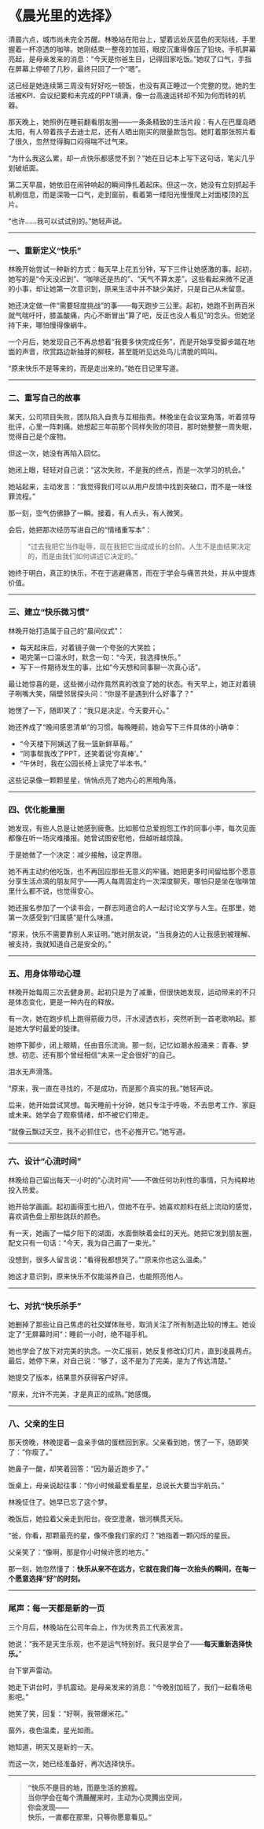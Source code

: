# 《晨光里的选择》

清晨六点，城市尚未完全苏醒。林晚站在阳台上，望着远处灰蓝色的天际线，手里握着一杯凉透的咖啡。她刚结束一整夜的加班，眼皮沉重得像压了铅块。手机屏幕亮起，是母亲发来的消息：“今天是你爸生日，记得回家吃饭。”她叹了口气，手指在屏幕上停顿了几秒，最终只回了一个“嗯”。

这已经是她连续第三周没有好好吃一顿饭，也没有真正睡过一个完整的觉。她的生活被KPI、会议纪要和未完成的PPT填满，像一台高速运转却不知为何而转的机器。

那天晚上，她照例在睡前翻看朋友圈——一条条精致的生活片段：有人在巴厘岛晒太阳，有人带着孩子去迪士尼，还有人晒出刚买的限量款包包。她盯着那张照片看了很久，忽然觉得胸口闷得喘不过气来。

“为什么我这么累，却一点快乐都感觉不到？”她在日记本上写下这句话，笔尖几乎划破纸面。

第二天早晨，她依旧在闹钟响起的瞬间挣扎着起床。但这一次，她没有立刻抓起手机刷信息，而是深吸一口气，走到窗前，看着第一缕阳光慢慢爬上对面楼顶的瓦片。

“也许……我可以试试别的。”她轻声说。

---

### 一、重新定义“快乐”

林晚开始尝试一种新的方式：每天早上花五分钟，写下三件让她感激的事。起初，她写的是“今天没迟到”、“咖啡还是热的”、“天气不算太差”。这些看起来微不足道的小事，却让她第一次意识到，原来生活中并不缺少美好，只是自己从未留意。

她还决定做一件“需要轻度挑战”的事——每天跑步三公里。起初，她跑不到两百米就气喘吁吁，膝盖酸痛，内心不断冒出“算了吧，反正也没人看见”的念头。但她坚持下来，哪怕慢得像蜗牛。

一个月后，她发现自己不再总想着“我要多快完成任务”，而是开始享受脚步踏在地面的声音，欣赏路边新抽芽的柳枝，甚至能听见远处鸟儿清脆的鸣叫。

“原来快乐不是等来的，而是走出来的。”她在日记里写道。

---

### 二、重写自己的故事

某天，公司项目失败，团队陷入自责与互相指责。林晚坐在会议室角落，听着领导批评，心里一阵刺痛。她想起三年前那个同样失败的项目，那时她整整一周失眠，觉得自己是个废物。

但这一次，她没有再陷入回忆。

她闭上眼，轻轻对自己说：“这次失败，不是我的终点，而是一次学习的机会。”

她站起来，主动发言：“我觉得我们可以从用户反馈中找到突破口，而不是一味怪罪流程。”

那一刻，空气仿佛静了一瞬。接着，有人点头，有人微笑。

会后，她把那次经历写进自己的“情绪重写本”：  
> “过去我把它当作耻辱，现在我把它当成成长的台阶。人生不是由结果决定的，而是由我们如何讲述它决定的。”

她终于明白，真正的快乐，不在于逃避痛苦，而在于学会与痛苦共处，并从中提炼价值。

---

### 三、建立“快乐微习惯”

林晚开始打造属于自己的“晨间仪式”：

- 每天起床后，对着镜子做一个夸张的大笑脸；
- 喝完第一口温水时，默念一句：“今天，我选择快乐。”
- 写下一件期待发生的事，比如“今天想和同事聊一次真心话”。

最让她惊喜的是，这些微小动作竟然真的改变了她的状态。有天早上，她正对着镜子咧嘴大笑，隔壁邻居探头问：“你是不是遇到什么好事了？”

她愣了一下，随即笑了：“我只是决定，今天要开心。”

她还养成了“晚间感恩清单”的习惯。每晚睡前，她会写下三件具体的小确幸：

- “今天楼下阿姨送了我一篮新鲜草莓。”
- “同事帮我改了PPT，还笑着说‘你真棒’。”
- “午休时，我在公园长椅上读完了半本书。”

这些记录像一颗颗星星，悄悄点亮了她内心的黑暗角落。

---

### 四、优化能量圈

她发现，有些人总是让她感到疲惫。比如那位总爱抱怨工作的同事小李，每次见面都像在听一场灾难播报。她曾试图安慰他，但越听越烦躁。

于是她做了一个决定：减少接触，设定界限。

她不再主动约他吃饭，也不再回应那些无意义的牢骚。她把更多时间留给那个愿意分享生活点滴的朋友阿宁——两人每周固定约一次深度聊天，哪怕只是坐在咖啡馆里什么都不说，也觉得安心。

她还报名参加了一个读书会，一群志同道合的人一起讨论文学与人生。在那里，她第一次感受到“归属感”是什么味道。

“原来，快乐不需要靠别人来证明。”她对朋友说，“当我身边的人让我感到被理解、被支持，我就知道自己是安全的。”

---

### 五、用身体带动心理

林晚开始每周三次去健身房。起初只是为了减重，但很快她发现，运动带来的不只是体态变化，更是一种内在的释放。

有一次，她在跑步机上跑得筋疲力尽，汗水浸透衣衫，突然听到一首老歌响起。那是她大学时最爱的旋律。

她停下脚步，闭上眼睛，任由音乐流淌。那一刻，记忆如潮水般涌来：青春、梦想、初恋、还有那个曾经相信“未来一定会很好”的自己。

泪水无声滑落。

“原来，我一直在寻找的，不是成功，而是那个真实的我。”她轻声说。

后来，她开始尝试冥想。每天睡前十分钟，她只专注于呼吸，不去思考工作、家庭或未来。她学会了观察情绪，却不被它们带走。

“就像云飘过天空，我不必抓住它，也不必推开它。”她写道。

---

### 六、设计“心流时间”

林晚给自己留出每天一小时的“心流时间”——不做任何功利性的事情，只为纯粹地投入热爱。

她开始学画画。起初画得歪七扭八，但她不在乎。她喜欢颜料在纸上流动的感觉，喜欢调色盘上那些跳跃的颜色。

有一天，她画了一幅夕阳下的湖面，水面倒映着金红的天光。她把它发到朋友圈，配文只有一句话：“今天，我为自己画了一束光。”

没想到，很多人留言说：“看得我都想哭了。”“原来你也这么温柔。”

她这才意识到，原来快乐不仅能滋养自己，也能照亮他人。

---

### 七、对抗“快乐杀手”

她删掉了那些让自己焦虑的社交媒体账号，取消关注了所有制造比较的博主。她设定了“无屏幕时间”：睡前一小时，绝不碰手机。

她也学会了放下对完美的执念。一次汇报前，她反复修改幻灯片，直到凌晨两点。最后，她停下来，对自己说：“够了，这不是为了完美，是为了传达清楚。”

她提交了版本，结果意外获得客户好评。

“原来，允许不完美，才是真正的成熟。”她感慨。

---

### 八、父亲的生日

那天傍晚，林晚提着一盒亲手做的蛋糕回到家。父亲看到她，愣了一下，随即笑了：“你瘦了。”

她鼻子一酸，却笑着回答：“因为最近跑步了。”

饭桌上，母亲说起往事：“你小时候最爱看星星，总说长大要当宇航员。”

林晚怔住了。她早已忘了这个梦。

晚饭后，她拉着父亲走到阳台。夜空澄澈，银河横贯天际。

“爸，你看，那颗最亮的星，像不像我们家的灯？”她指着一颗闪烁的星辰。

父亲笑了：“像啊，那是你小时候许愿的地方。”

那一刻，她忽然懂了：**快乐从来不在远方，它就在我们每一次抬头的瞬间，在每一个愿意选择“好”的时刻。**

---

### 尾声：每一天都是新的一页

三个月后，林晚站在公司年会上，作为优秀员工代表发言。

她说：“我不是天生乐观，也不是运气特别好。我只是学会了——**每天重新选择快乐。**”

台下掌声雷动。

她走下讲台时，手机震动。是母亲发来的消息：“今晚别加班了，我们一起看场电影吧。”

她笑了笑，回复：“好啊，我带爆米花。”

窗外，夜色温柔，星光如雨。

她知道，明天又是新的一天。

而这一次，她已经准备好，再次选择快乐。

---

> **“快乐不是目的地，而是生活的旅程。**  
> **当你学会在每个清晨醒来时，主动为心灵腾出空间，**  
> **你会发现——**  
> **快乐，一直都在那里，只等你愿意看见。”**